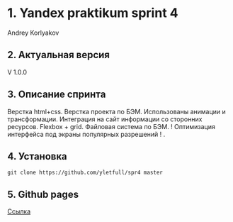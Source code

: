# 1. Yandex praktikum sprint 4 
Andrey Korlyakov  

## 2. Актуальная версия  
V 1.0.0  

## 3. Описание спринта  
Верстка html+css. Верстка проекта по БЭМ. Использованы анимации и трансформации. Интеграция на сайт информации со сторонних ресурсов. Flexbox + grid. Файловая система по БЭМ. ! Оптимизация интерфейса под экраны популярных разрешений ! .  

## 4. Установка  
`git clone https://github.com/yletfull/spr4 master`

## 5. Github pages  
[Ссылка](https://yletfull.github.io/spr4/) 
